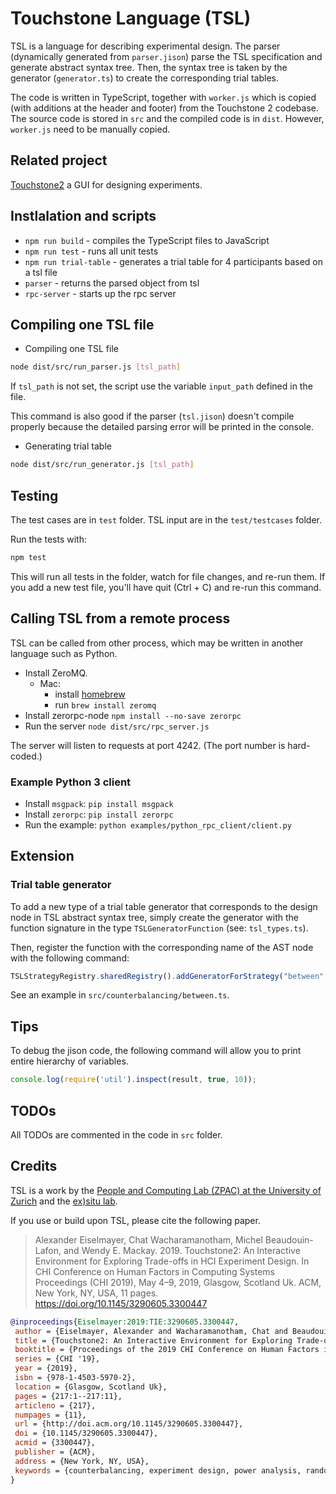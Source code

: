 # Touchstone Language (TSL)

TSL is a language for describing experimental design.
The parser (dynamically generated from `parser.jison`) parse the TSL specification and generate abstract syntax tree. 
Then, the syntax tree is taken by the generator (`generator.ts`) to create the corresponding trial tables.  

The code is written in TypeScript, together with `worker.js` which is copied (with additions at the header and footer) from the Touchstone 2 codebase.
The source code is stored in `src` and the compiled code is in `dist`.
However, `worker.js` need to be manually copied.

## Related project

[Touchstone2](https://github.com/ZPAC-UZH/touchstone2) a GUI for designing experiments.


## Instlalation and scripts

- `npm run build` - compiles the TypeScript files to JavaScript
- `npm run test` - runs all unit tests
- `npm run trial-table` - generates a trial table for 4 participants based on a tsl file
- `parser` - returns the parsed object from tsl
- `rpc-server` - starts up the rpc server

## Compiling one TSL file

* Compiling one TSL file

```bash
node dist/src/run_parser.js [tsl_path]
```

If `tsl_path` is not set, the script use the variable `input_path` defined in the file.

This command is also good if the parser (`tsl.jison`) doesn't compile properly because the detailed parsing error will be printed in the console. 

* Generating trial table

```bash
node dist/src/run_generator.js [tsl_path]
```

## Testing

The test cases are in `test` folder.
TSL input are in the `test/testcases` folder.
 
Run the tests with:

```bash
npm test
```

This will run all tests in the folder, watch for file changes, and re-run them.
If you add a new test file, you'll have quit (Ctrl + C) and re-run this command.


## Calling TSL from a remote process

TSL can be called from other process, which may be written in another language such as Python. 

* Install ZeroMQ. 
  * Mac: 
    * install [homebrew](https://brew.sh/)
    * run `brew install zeromq`
* Install zerorpc-node `npm install --no-save zerorpc`
* Run the server `node dist/src/rpc_server.js`

The server will listen to requests at port 4242. (The port number is hard-coded.)


### Example Python 3 client

* Install `msgpack`: `pip install msgpack`
* Install `zerorpc`:  `pip install zerorpc`
* Run the example: `python examples/python_rpc_client/client.py`


## Extension

### Trial table generator

To add a new type of a trial table generator that corresponds to the design node in TSL abstract syntax tree, 
simply create the generator with the function signature in the type `TSLGeneratorFunction` (see: `tsl_types.ts`).

Then, register the function with the corresponding name of the AST node with the following command:

```javascript
TSLStrategyRegistry.sharedRegistry().addGeneratorForStrategy("between", generator);
``` 

See an example in `src/counterbalancing/between.ts`.

## Tips

To debug the jison code, the following command will allow you to print entire hierarchy of variables. 

```javascript
console.log(require('util').inspect(result, true, 10)); 
```

## TODOs

All TODOs are commented in the code in `src` folder. 

## Credits

TSL is a work by the [People and Computing Lab (ZPAC) at the University of Zurich](https://zpac.ch) and the [ex)situ lab](https://ex-situ.lri.fr/).

If you use or build upon TSL, please cite the following paper.

> Alexander Eiselmayer, Chat Wacharamanotham, Michel Beaudouin-Lafon, and Wendy E. Mackay. 2019. Touchstone2: An Interactive Environment for Exploring Trade-offs in HCI Experiment Design. In CHI Conference on Human Factors in Computing Systems Proceedings (CHI 2019), May 4–9, 2019, Glasgow, Scotland Uk. ACM, New York, NY, USA, 11 pages. https://doi.org/10.1145/3290605.3300447


```bibtex
@inproceedings{Eiselmayer:2019:TIE:3290605.3300447,
 author = {Eiselmayer, Alexander and Wacharamanotham, Chat and Beaudouin-Lafon, Michel and Mackay, Wendy E.},
 title = {Touchstone2: An Interactive Environment for Exploring Trade-offs in HCI Experiment Design},
 booktitle = {Proceedings of the 2019 CHI Conference on Human Factors in Computing Systems},
 series = {CHI '19},
 year = {2019},
 isbn = {978-1-4503-5970-2},
 location = {Glasgow, Scotland Uk},
 pages = {217:1--217:11},
 articleno = {217},
 numpages = {11},
 url = {http://doi.acm.org/10.1145/3290605.3300447},
 doi = {10.1145/3290605.3300447},
 acmid = {3300447},
 publisher = {ACM},
 address = {New York, NY, USA},
 keywords = {counterbalancing, experiment design, power analysis, randomization, reproducibility},
} 
```
